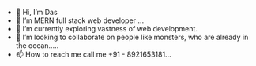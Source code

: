 - 👋 Hi, I’m Das
- 👀 I’m MERN full stack web developer ...
- 🌱 I’m currently exploring vastness of web development.
- 💞️ I’m looking to collaborate on people like monsters, who are already in the ocean.....
- 📫 How to reach me  call me +91 - 8921653181...

<!---
dass300/dass300 is a ✨ special ✨ repository because its `README.md` (this file) appears on your GitHub profile.
You can click the Preview link to take a look at your changes.
--->

